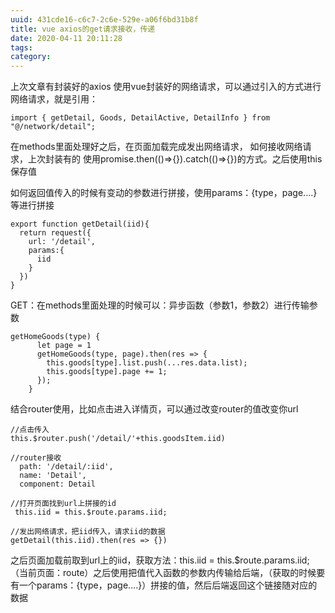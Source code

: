 ```yaml
---
uuid: 431cde16-c6c7-2c6e-529e-a06f6bd31b8f
title: vue axios的get请求接收，传递
date: 2020-04-11 20:11:28
tags:
category:
---
```


上次文章有封装好的axios 使用vue封装好的网络请求，可以通过引入的方式进行网络请求，就是引用：
```
import { getDetail, Goods, DetailActive, DetailInfo } from "@/network/detail";
```
在methods里面处理好之后，在页面加载完成发出网络请求，
如何接收网络请求，上次封装有的
使用promise.then(()=>{}).catch(()=>{})的方式。之后使用this保存值

如何返回值传入的时候有变动的参数进行拼接，使用params：{type，page....}等进行拼接
```
export function getDetail(iid){
  return request({
    url: '/detail',
    params:{
      iid
    }
  })
}
```
GET：在methods里面处理的时候可以：异步函数（参数1，参数2）进行传输参数
```
getHomeGoods(type) {
      let page = 1
      getHomeGoods(type, page).then(res => {
        this.goods[type].list.push(...res.data.list);
        this.goods[type].page += 1;
      });
    }
```

结合router使用，比如点击进入详情页，可以通过改变router的值改变你url
```
//点击传入
this.$router.push('/detail/'+this.goodsItem.iid)
 
//router接收
  path: '/detail/:iid',
  name: 'Detail',
  component: Detail

//打开页面找到url上拼接的id
 this.iid = this.$route.params.iid;

//发出网络请求，把iid传入，请求iid的数据
getDetail(this.iid).then(res => {})

```

之后页面加载前取到url上的iid，获取方法：this.iid = this.$route.params.iid;（当前页面：route）之后使用把值代入函数的参数内传输给后端，（获取的时候要有一个params：{type，page....}）拼接的值，然后后端返回这个链接随对应的数据


